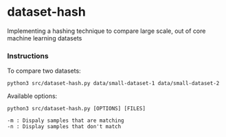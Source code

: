 # dataset-hash
Implementing a hashing technique to compare large scale, out of core machine learning datasets

### Instructions

To compare two datasets: 

```
python3 src/dataset-hash.py data/small-dataset-1 data/small-dataset-2
```

Available options: 

```
python3 src/dataset-hash.py [OPTIONS] [FILES]

-m : Dispaly samples that are matching
-n : Display samples that don't match
```